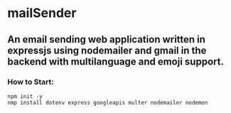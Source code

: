 # mailSender

## An email sending web application written in expressjs using nodemailer and gmail in the backend with multilanguage and emoji support.

### How to Start:
```
npm init -y
nmp install dotenv express googleapis multer nodemailer nodemon
```
